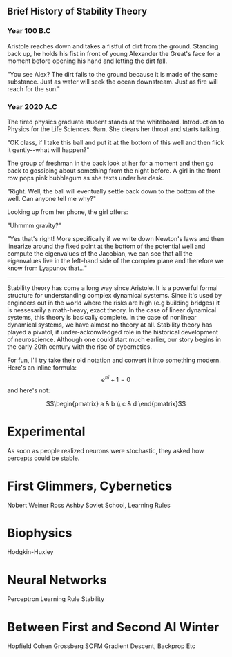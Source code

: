 ## Brief History of Stability Theory

### Year 100 B.C



Aristole reaches down and takes a fistful of dirt from the ground. Standing back up, he holds his fist in front of young Alexander the Great's face for a moment before opening his hand and letting the dirt fall.

"You see Alex? The dirt falls to the ground because it is made of the same substance. Just as water will seek the ocean downstream. Just as fire will reach for the sun."

### Year 2020 A.C

The tired physics graduate student stands at the whiteboard. Introduction to Physics for the Life Sciences. 9am. She clears her throat and starts talking.

"OK class, if I take this ball and put it at the bottom of this well and then flick it gently--what will happen?"

The group of freshman in the back look at her for a moment and then go back to gossiping about something from the night before. A girl in the front row pops pink bubblegum as she texts under her desk. 

"Right. Well, the ball will eventually settle back down to the bottom of the well. Can anyone tell me why?"

Looking up from her phone, the girl offers:

"Uhmmm gravity?" 

"Yes that's right! More specifically if we write down Newton's laws and then linearize around the fixed point at the bottom of the potential well and compute the eigenvalues of the Jacobian, we can see that all the eigenvalues live in the left-hand side of the complex plane and therefore we know from Lyapunov that..."

----

Stability theory has come a long way since Aristole. It is a powerful formal structure for understanding complex dynamical systems. Since it's used by engineers out in the world where the risks are high (e.g building bridges) it is nessesarily a math-heavy, exact theory. In the case of linear dynamical systems, this theory is basically complete. In the case of nonlinear dynamical systems, we have almost no theory at all. Stability theory has played a pivatol, if under-ackonwledged role in the historical development of neuroscience. Although one could start much earlier, our story begins in the early 20th century with the rise of cybernetics. 


For fun, I'll try take their old notation and convert it into something modern. Here's an inline formula: $$e^{\pi i} + 1 = 0$$   and here's not:

$$\begin{pmatrix}
   a & b \\
   c & d
\end{pmatrix}$$


# Experimental 
As soon as people realized neurons were stochastic, they asked how percepts could be stable. 

# First Glimmers, Cybernetics 
Nobert Weiner 
Ross Ashby 
Soviet School, Learning Rules

# Biophysics
Hodgkin-Huxley

# Neural Networks
Perceptron
Learning Rule Stability 

# Between First and Second AI Winter
Hopfield 
Cohen Grossberg
SOFM 
Gradient Descent, Backprop Etc




